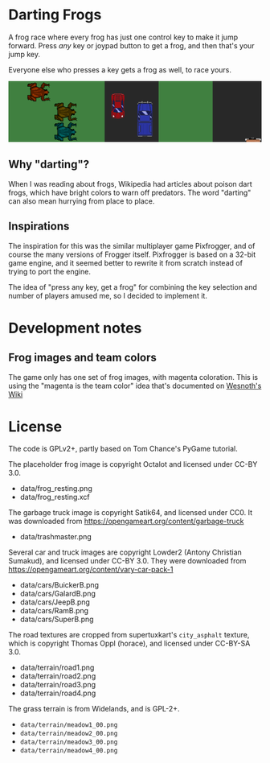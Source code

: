 Darting Frogs
=============

A frog race where every frog has just one control key to make it jump forward.
Press *any* key or joypad button to get a frog, and then that's your jump key.

Everyone else who presses a key gets a frog as well, to race yours.

![Screenshot with 3 players](screenshots/banner_screenshot.png)

Why "darting"?
--------------

When I was reading about frogs, Wikipedia had articles about poison dart frogs,
which have bright colors to warn off predators.  The word "darting" can also
mean hurrying from place to place.

Inspirations
------------

The inspiration for this was the similar multiplayer game Pixfrogger, and of
course the many versions of Frogger itself.  Pixfrogger is based on a 32-bit
game engine, and it seemed better to rewrite it from scratch instead of trying
to port the engine.

The idea of "press any key, get a frog" for combining the key selection and
number of players amused me, so I decided to implement it.

Development notes
=================

Frog images and team colors
---------------------------

The game only has one set of frog images, with magenta coloration. This is
using the "magenta is the team color" idea that's documented on
[Wesnoth's Wiki](https://wiki.wesnoth.org/Team_Color_Shifting)

License
=======

The code is GPLv2+, partly based on Tom Chance's PyGame tutorial.

The placeholder frog image is copyright Octalot and licensed under CC-BY 3.0.

* data/frog\_resting.png
* data/frog\_resting.xcf

The garbage truck image is copyright Satik64, and licensed under CC0. It was
downloaded from
https://opengameart.org/content/garbage-truck

* data/trashmaster.png

Several car and truck images are copyright Lowder2 (Antony Christian Sumakud),
and licensed under CC-BY 3.0. They were downloaded from
https://opengameart.org/content/vary-car-pack-1

* data/cars/BuickerB.png
* data/cars/GalardB.png
* data/cars/JeepB.png
* data/cars/RamB.png
* data/cars/SuperB.png

The road textures are cropped from supertuxkart's `city_asphalt` texture, which
is copyright Thomas Oppl (horace), and licensed under CC-BY-SA 3.0.

* data/terrain/road1.png
* data/terrain/road2.png
* data/terrain/road3.png
* data/terrain/road4.png

The grass terrain is from Widelands, and is GPL-2+.

* `data/terrain/meadow1_00.png`
* `data/terrain/meadow2_00.png`
* `data/terrain/meadow3_00.png`
* `data/terrain/meadow4_00.png`
